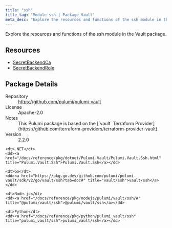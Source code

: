 ```yaml
---
title: "ssh"
title_tag: "Module ssh | Package Vault"
meta_desc: "Explore the resources and functions of the ssh module in the Vault package."
---
```


<!-- WARNING: this file was generated by Pulumi Docs Generator. -->
<!-- Do not edit by hand unless you're certain you know what you are doing! -->

Explore the resources and functions of the ssh module in the Vault package.

<h2 id="resources">Resources</h2>
<ul class="api">
    <li><a href="secretbackendca" title="SecretBackendCa"><span class="symbol resource"></span>SecretBackendCa</a></li>
    <li><a href="secretbackendrole" title="SecretBackendRole"><span class="symbol resource"></span>SecretBackendRole</a></li>
</ul>

<h2 id="package-details">Package Details</h2>
<dl class="package-details">
	<dt>Repository</dt>
	<dd><a href="https://github.com/pulumi/pulumi-vault">https://github.com/pulumi/pulumi-vault</a></dd>
	<dt>License</dt>
	<dd>Apache-2.0</dd>
	<dt>Notes</dt>
	<dd>This Pulumi package is based on the [`vault` Terraform Provider](https://github.com/terraform-providers/terraform-provider-vault).</dd>
	<dt>Version</dt>
	<dd>2.2.0</dd>
</dl>



<dl class="tabular">

    <dt>.NET</dt>
    <dd><a href="/docs/reference/pkg/dotnet/Pulumi.Vault/Pulumi.Vault.Ssh.html" title="Pulumi.Vault.Ssh">Pulumi.Vault.Ssh</a></dd>

    <dt>Go</dt>
    <dd><a href="https://pkg.go.dev/github.com/pulumi/pulumi-vault/sdk/v2/go/vault/ssh?tab=doc#" title="vault/ssh">vault/ssh</a></dd>

    <dt>Node.js</dt>
    <dd><a href="/docs/reference/pkg/nodejs/pulumi/vault/ssh/#" title="@pulumi/vault/ssh">@pulumi/vault/ssh</a></dd>

    <dt>Python</dt>
    <dd><a href="/docs/reference/pkg/python/pulumi_vault/ssh" title="pulumi_vault/ssh">pulumi_vault/ssh</a></dd>

</dl>

